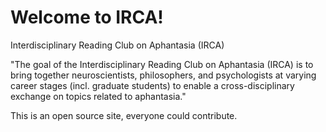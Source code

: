 # Welcome to IRCA!
Interdisciplinary Reading Club on Aphantasia (IRCA)

"The goal of the Interdisciplinary Reading Club on Aphantasia (IRCA) is to bring together neuroscientists, philosophers, and psychologists at varying career stages (incl. graduate students) to enable a cross-disciplinary exchange on topics related to aphantasia."

This is an open source site, everyone could contribute. 

